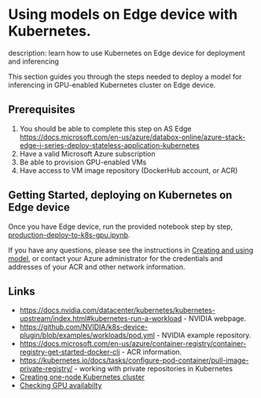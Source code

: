 # Using models on Edge device with Kubernetes.

description: learn how to use Kubernetes on Edge device for deployment and inferencing

This section guides you through the steps needed to deploy a model for inferencing in GPU-enabled Kubernetes cluster on Edge device.

## Prerequisites

1. You should be able to complete this step on AS Edge https://docs.microsoft.com/en-us/azure/databox-online/azure-stack-edge-j-series-deploy-stateless-application-kubernetes
2. Have a valid Microsoft Azure subscription
3. Be able to provision GPU-enabled VMs
4. Have access to VM image repository (DockerHub account, or ACR)

## Getting Started, deploying on Kubernetes on Edge device

Once you have Edge device, run the provided notebook step by step, [production-deploy-to-k8s-gpu.ipynb](production-deploy-to-k8s-gpu.ipynb).

If you have any questions, please see the instructions in [Creating and using model](creating_and_using_model.md),
or contact your Azure administrator for the credentials and addresses of your ACR and other network information. 

## Links

- https://docs.nvidia.com/datacenter/kubernetes/kubernetes-upstream/index.html#kubernetes-run-a-workload - NVIDIA webpage.
- https://github.com/NVIDIA/k8s-device-plugin/blob/examples/workloads/pod.yml - NVIDIA example repository.
- https://docs.microsoft.com/en-us/azure/container-registry/container-registry-get-started-docker-cli - ACR information.
- https://kubernetes.io/docs/tasks/configure-pod-container/pull-image-private-registry/ - working with private repositories in Kubernetes
- [Creating one-node Kubernetes cluster](one_node_k8s.md)
- [Checking GPU availabilty](checking_gpu_availability.md)
